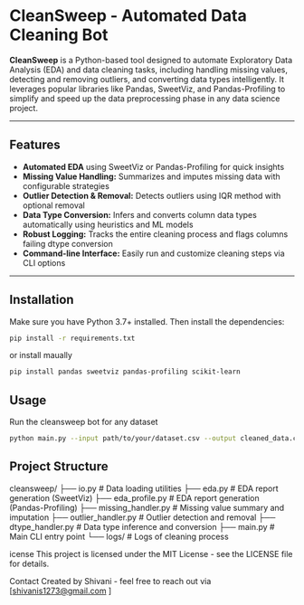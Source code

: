 # CleanSweep - Automated Data Cleaning Bot

**CleanSweep** is a Python-based tool designed to automate Exploratory Data Analysis (EDA) and data cleaning tasks, including handling missing values, detecting and removing outliers, and converting data types intelligently. It leverages popular libraries like Pandas, SweetViz, and Pandas-Profiling to simplify and speed up the data preprocessing phase in any data science project.

---

## Features

- **Automated EDA** using SweetViz or Pandas-Profiling for quick insights  
- **Missing Value Handling:** Summarizes and imputes missing data with configurable strategies  
- **Outlier Detection & Removal:** Detects outliers using IQR method with optional removal  
- **Data Type Conversion:** Infers and converts column data types automatically using heuristics and ML models  
- **Robust Logging:** Tracks the entire cleaning process and flags columns failing dtype conversion  
- **Command-line Interface:** Easily run and customize cleaning steps via CLI options  

---

## Installation

Make sure you have Python 3.7+ installed. Then install the dependencies:

```bash
pip install -r requirements.txt
```

or install maually
```bash
pip install pandas sweetviz pandas-profiling scikit-learn
```

## Usage
Run the cleansweep bot for any dataset
```bash
python main.py --input path/to/your/dataset.csv --output cleaned_data.csv --handle-missing --handle-outliers --handle-dtypes
```

## Project Structure
cleansweep/
├── io.py                # Data loading utilities
├── eda.py               # EDA report generation (SweetViz)
├── eda_profile.py       # EDA report generation (Pandas-Profiling)
├── missing_handler.py   # Missing value summary and imputation
├── outlier_handler.py   # Outlier detection and removal
├── dtype_handler.py     # Data type inference and conversion
├── main.py              # Main CLI entry point
└── logs/                # Logs of cleaning process


icense
This project is licensed under the MIT License - see the LICENSE file for details.

Contact
Created by Shivani - feel free to reach out via [shivanis1273@gmail.com ]

